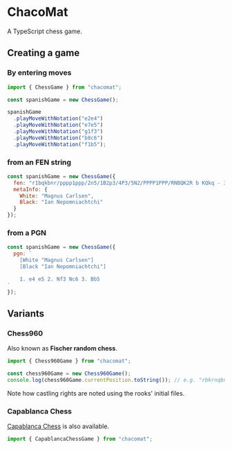 # ChacoMat

A TypeScript chess game.

## Creating a game

### By entering moves

```javascript
import { ChessGame } from "chacomat";

const spanishGame = new ChessGame();

spanishGame
  .playMoveWithNotation("e2e4")
  .playMoveWithNotation("e7e5")
  .playMoveWithNotation("g1f3")
  .playMoveWithNotation("b8c6")
  .playMoveWithNotation("f1b5");
```

### from an FEN string

```javascript
const spanishGame = new ChessGame({
  fen: "r1bqkbnr/pppp1ppp/2n5/1B2p3/4P3/5N2/PPPP1PPP/RNBQK2R b KQkq - 3 3",
  metaInfo: {
    White: "Magnus Carlsen",
    Black: "Ian Nepomniachtchi"
  }
});
```

### from a PGN

```javascript
const spanishGame = new ChessGame({
  pgn: `
    [White "Magnus Carlsen"]
    [Black "Ian Nepomniachtchi"]

    1. e4 e5 2. Nf3 Nc6 3. Bb5
`
});
```

## Variants

### Chess960

Also known as **Fischer random chess**.

```javascript
import { Chess960Game } from "chacomat";

const chess960Game = new Chess960Game();
console.log(chess960Game.currentPosition.toString()); // e.g. "rbkrnqbn/pppppppp/8/8/8/8/PPPPPPPP/RBKRNQBN w ADad - 0 1"
```

Note how castling rights are noted using the rooks' initial files.

### Capablanca Chess

[Capablanca Chess](https://en.wikipedia.org/wiki/Capablanca_chess) is also available.

```javascript
import { CapablancaChessGame } from "chacomat";
```

